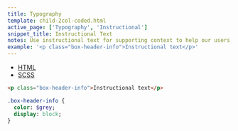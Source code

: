 ```yaml
---
title: Typography
template: child-2col-coded.html
active_page: ['Typography', 'Instructional']
snippet_title: Instructional Text
notes: Use instructional text for supporting context to help our users, for inline labels in forms, and for table headers.
example: '<p class="box-header-info">Instructional text</p>'
---
```


* [HTML](0)
* [SCSS](1)

```html
<p class="box-header-info">Instructional text</p>
```
```sass
.box-header-info {
  color: $grey;
  display: block;
}
```
